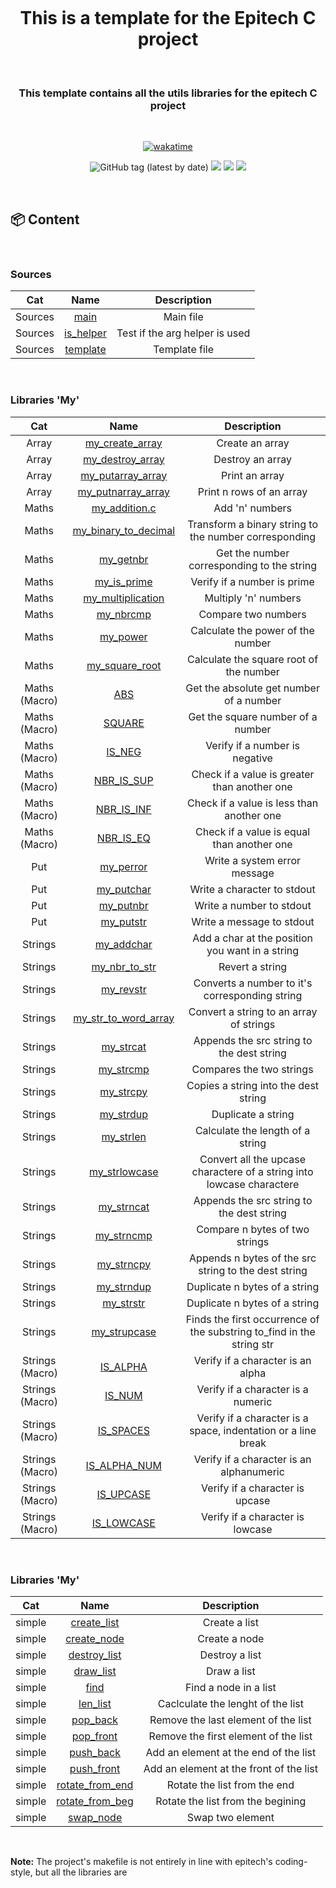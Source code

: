 <h1 align="center">
  <br>
  <br>
  <br>
  This is a template for the Epitech C project
  <br>
</h1>

&nbsp;

<h3 align="center">This template contains all the utils libraries for the epitech C project</h3>

&nbsp;

<p align="center">
 <a href="https://wakatime.com/badge/user/f89f3963-87cd-4969-8e58-4a417bfb1341/project/96cbd23b-d157-49b1-b62f-042bdc6c01d0"><img src="https://wakatime.com/badge/user/f89f3963-87cd-4969-8e58-4a417bfb1341/project/96cbd23b-d157-49b1-b62f-042bdc6c01d0.svg" alt="wakatime"></a>
</p>
<p align="center">
  <img alt="GitHub tag (latest by date)" src="https://img.shields.io/github/v/tag/Morilhat-Paul/Template?style=plastic">
  <a href="https://github.com/Morilhat-Paul/Test_repo/actions/workflows/workflow.yaml"><img src="https://github.com/Morilhat-Paul/Test_repo/actions/workflows/workflow.yaml/badge.svg" /></a>
  <a href="https://github.com/Morilhat-Paul/Test_repo/actions/workflows/workflow.yaml"><img src="https://img.shields.io/endpoint?url=https://gist.githubusercontent.com/Morilhat-Paul/ef0cca4079ae9a36ebea3cbdd3b1c4d4/raw/coverage_branches.json" /></a>
  <a href="https://github.com/Morilhat-Paul/Test_repo/actions/workflows/workflow.yaml"><img src="https://img.shields.io/endpoint?url=https://gist.githubusercontent.com/Morilhat-Paul/5aefbeb214141a920be299077e83b91f/raw/coverage.json" /></a>
</p>

&nbsp;

## 📦 Content

&nbsp;

  <h3>Sources</h3>

| Cat | Name | Description |
|:---:|:---:|:---:|
| Sources | [main](https://github.com/Morilhat-Paul/Template/blob/main/sources/main.c) | Main file |
| Sources | [is_helper](https://github.com/Morilhat-Paul/Template/blob/main/sources/is_helper.c) | Test if the arg helper is used |
| Sources | [template](https://github.com/Morilhat-Paul/Template/blob/main/sources/template.c) | Template file |

&nbsp;

  <h3>Libraries 'My'</h3>

| Cat | Name | Description |
|:---:|:---:|:---:|
| Array | [my_create_array](https://github.com/Morilhat-Paul/Template/blob/main/lib/my/sources/array/my_create_array.c) | Create an array |
| Array | [my_destroy_array](https://github.com/Morilhat-Paul/Template/blob/main/lib/my/sources/array/my_destroy_array.c) | Destroy an array |
| Array | [my_putarray_array](https://github.com/Morilhat-Paul/Template/blob/main/lib/my/sources/array/putarray.c) | Print an array |
| Array | [my_putnarray_array](https://github.com/Morilhat-Paul/Template/blob/main/lib/my/sources/array/putnarray.c) | Print n rows of an array |
| Maths | [my_addition.c](https://github.com/Morilhat-Paul/Template/blob/main/lib/my/sources/maths/my_addition.c) | Add 'n' numbers |
| Maths | [my_binary_to_decimal](https://github.com/Morilhat-Paul/Template/blob/main/lib/my/sources/maths/my_binary_to_decimal.c) | Transform a binary string to the number corresponding |
| Maths | [my_getnbr](https://github.com/Morilhat-Paul/Template/blob/main/lib/my/sources/maths/my_getnbr.c) | Get the number corresponding to the string |
| Maths | [my_is_prime](https://github.com/Morilhat-Paul/Template/blob/main/lib/my/sources/maths/my_is_prime.c) | Verify if a number is prime |
| Maths | [my_multiplication](https://github.com/Morilhat-Paul/Template/blob/main/lib/my/sources/maths/my_multiplication.c) | Multiply 'n' numbers |
| Maths | [my_nbrcmp](https://github.com/Morilhat-Paul/Template/blob/main/lib/my/sources/maths/my_nbrcmp.c) | Compare two numbers |
| Maths | [my_power](https://github.com/Morilhat-Paul/Template/blob/main/lib/my/sources/maths/my_power.c) | Calculate the power of the number |
| Maths | [my_square_root](https://github.com/Morilhat-Paul/Template/blob/main/lib/my/sources/maths/my_square_root.c) | Calculate the square root of the number |
| Maths (Macro) | [ABS](https://github.com/Morilhat-Paul/Template/blob/main/lib/my/include/my_maths.h) | Get the absolute get number of a number |
| Maths (Macro) | [SQUARE](https://github.com/Morilhat-Paul/Template/blob/main/lib/my/include/my_maths.h) | Get the square number of a number |
| Maths (Macro) | [IS_NEG](https://github.com/Morilhat-Paul/Template/blob/main/lib/my/include/my_maths.h) | Verify if a number is negative |
| Maths (Macro) | [NBR_IS_SUP](https://github.com/Morilhat-Paul/Template/blob/main/lib/my/include/my_maths.h) | Check if a value is greater than another one |
| Maths (Macro) | [NBR_IS_INF](https://github.com/Morilhat-Paul/Template/blob/main/lib/my/include/my_maths.h) | Check if a value is less than another one |
| Maths (Macro) | [NBR_IS_EQ](https://github.com/Morilhat-Paul/Template/blob/main/lib/my/include/my_maths.h) | Check if a value is equal than another one |
| Put | [my_perror](https://github.com/Morilhat-Paul/Template/blob/main/lib/my/sources/put/my_perror.c) | Write a system error message |
| Put | [my_putchar](https://github.com/Morilhat-Paul/Template/blob/main/lib/my/sources/put/my_putchar.c) | Write a character to stdout |
| Put | [my_putnbr](https://github.com/Morilhat-Paul/Template/blob/main/lib/my/sources/put/my_putnbr.c) | Write a number to stdout |
| Put | [my_putstr](https://github.com/Morilhat-Paul/Template/blob/main/lib/my/sources/put/my_putstr.c) | Write a message to stdout |
| Strings | [my_addchar](https://github.com/Morilhat-Paul/Template/blob/main/lib/my/sources/strings/my_addchar.c) | Add a char at the position you want in a string |
| Strings | [my_nbr_to_str](https://github.com/Morilhat-Paul/Template/blob/main/lib/my/sources/strings/my_nbr_to_str.c) | Revert a string |
| Strings | [my_revstr](https://github.com/Morilhat-Paul/Template/blob/main/lib/my/sources/strings/my_revstr.c) | Converts a number to it's corresponding string |
| Strings | [my_str_to_word_array](https://github.com/Morilhat-Paul/Template/blob/main/lib/my/sources/strings/my_str_to_word_array.c) | Convert a string to an array of strings |
| Strings | [my_strcat](https://github.com/Morilhat-Paul/Template/blob/main/lib/my/sources/strings/my_strcat.c) | Appends the src string to the dest string |
| Strings | [my_strcmp](https://github.com/Morilhat-Paul/Template/blob/main/lib/my/sources/strings/my_strcmp.c) | Compares the two strings |
| Strings | [my_strcpy](https://github.com/Morilhat-Paul/Template/blob/main/lib/my/sources/strings/my_strcpy.c) | Copies a string into the dest string |
| Strings | [my_strdup](https://github.com/Morilhat-Paul/Template/blob/main/lib/my/sources/strings/my_strdup.c) | Duplicate a string |
| Strings | [my_strlen](https://github.com/Morilhat-Paul/Template/blob/main/lib/my/sources/strings/my_strlen.c) | Calculate the length of a string |
| Strings | [my_strlowcase](https://github.com/Morilhat-Paul/Template/blob/main/lib/my/sources/strings/my_strlowcase.c) | Convert all the upcase charactere of a string into lowcase charactere |
| Strings | [my_strncat](https://github.com/Morilhat-Paul/Template/blob/main/lib/my/sources/strings/my_strncat.c) | Appends the src string to the dest string |
| Strings | [my_strncmp](https://github.com/Morilhat-Paul/Template/blob/main/lib/my/sources/strings/my_strncmp.c) | Compare n bytes of two strings |
| Strings | [my_strncpy](https://github.com/Morilhat-Paul/Template/blob/main/lib/my/sources/strings/my_strncpy.c) | Appends n bytes of the src string to the dest string |
| Strings | [my_strndup](https://github.com/Morilhat-Paul/Template/blob/main/lib/my/sources/strings/my_strndup.c) | Duplicate n bytes of a string |
| Strings | [my_strstr](https://github.com/Morilhat-Paul/Template/blob/main/lib/my/sources/strings/my_strstr.c) | Duplicate n bytes of a string |
| Strings | [my_strupcase](https://github.com/Morilhat-Paul/Template/blob/main/lib/my/sources/strings/my_strupcase.c) | Finds the first occurrence of the substring to_find in the string str |
| Strings (Macro) | [IS_ALPHA](https://github.com/Morilhat-Paul/Template/blob/main/lib/my/include/my_strings.h) | Verify if a character is an alpha |
| Strings (Macro) | [IS_NUM](https://github.com/Morilhat-Paul/Template/blob/main/lib/my/include/my_strings.h) | Verify if a character is a numeric |
| Strings (Macro) | [IS_SPACES](https://github.com/Morilhat-Paul/Template/blob/main/lib/my/include/my_strings.h) | Verify if a character is a space, indentation or a line break  |
| Strings (Macro) | [IS_ALPHA_NUM](https://github.com/Morilhat-Paul/Template/blob/main/lib/my/include/my_strings.h) | Verify if a character is an alphanumeric |
| Strings (Macro) | [IS_UPCASE](https://github.com/Morilhat-Paul/Template/blob/main/lib/my/include/my_strings.h) |  Verify if a character is upcase |
| Strings (Macro) | [IS_LOWCASE](https://github.com/Morilhat-Paul/Template/blob/main/lib/my/include/my_strings.h) | Verify if a character is lowcase |

&nbsp;
    <h3>Libraries 'My'</h3>

| Cat | Name | Description |
|:---:|:---:|:---:|
| simple | [create_list](https://github.com/Morilhat-Paul/Template/blob/main/lib/chained_list/sources/simple/create_list.c) | Create a list |
| simple | [create_node](https://github.com/Morilhat-Paul/Template/blob/main/lib/chained_list/sources/simple/create_node.c) | Create a node |
| simple | [destroy_list](https://github.com/Morilhat-Paul/Template/blob/main/lib/chained_list/sources/simple/destroy_list.c) | Destroy a list |
| simple | [draw_list](https://github.com/Morilhat-Paul/Template/blob/main/lib/chained_list/sources/simple/draw_list.c) | Draw a list |
| simple | [find](https://github.com/Morilhat-Paul/Template/blob/main/lib/chained_list/sources/simple/find.c) | Find a node in a list |
| simple | [len_list](https://github.com/Morilhat-Paul/Template/blob/main/lib/chained_list/sources/simple/len_list.c) | Caclculate the lenght of the list |
| simple | [pop_back](https://github.com/Morilhat-Paul/Template/blob/main/lib/chained_list/sources/simple/pop.c) | Remove the last element of the list |
| simple | [pop_front](https://github.com/Morilhat-Paul/Template/blob/main/lib/chained_list/sources/simple/pop.c) | Remove the first element of the list |
| simple | [push_back](https://github.com/Morilhat-Paul/Template/blob/main/lib/chained_list/sources/simple/push.c) | Add an element at the end of the list |
| simple | [push_front](https://github.com/Morilhat-Paul/Template/blob/main/lib/chained_list/sources/simple/push.c) | Add an element at the front of the list |
| simple | [rotate_from_end](https://github.com/Morilhat-Paul/Template/blob/main/lib/chained_list/sources/simple/rotate.c) | Rotate the list from the end |
| simple | [rotate_from_beg](https://github.com/Morilhat-Paul/Template/blob/main/lib/chained_list/sources/simple/rotate.c) | Rotate the list from the begining |
| simple | [swap_node](https://github.com/Morilhat-Paul/Template/blob/main/lib/chained_list/sources/simple/swap.c) | Swap two element |

&nbsp;

  <b>Note:</b> The project's makefile is not entirely in line with epitech's coding-style, but all the libraries are
